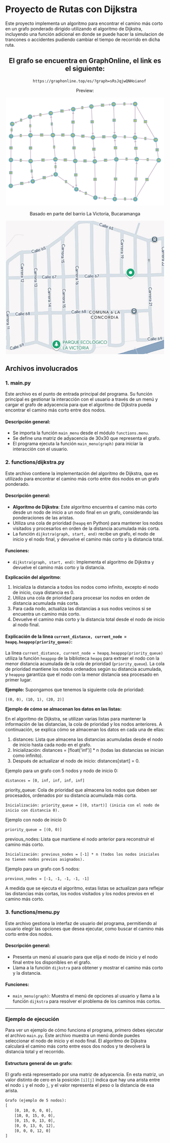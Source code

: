 # Proyecto de Rutas con Dijkstra

Este proyecto implementa un algoritmo para encontrar el camino más corto en un grafo ponderado dirigido utilizando el algoritmo de Dijkstra, incluyendo una función adicional en donde se puede hacer la simulacion de trancones o accidentes pudiendo cambiar el tiempo de recorrido en dicha ruta.
<center>

## El grafo se encuentra en GraphOnline, el link es el siguiente:
```
    https://graphonline.top/es/?graph=sRsJqjwQNHoianof
```
Preview:

<img src="./docs/ZXmrynGOcreupjlO.png" alt="uwu" width="500" />

Basado en parte del barrio La Victoria, Bucaramanga

<img src="./docs/uwuu.jpg" alt="uwuuu" width="500" />
</center>


## Archivos involucrados

### 1. **main.py**
Este archivo es el punto de entrada principal del programa. Su función principal es gestionar la interacción con el usuario a través de un menú y cargar el grafo de adyacencia para que el algoritmo de Dijkstra pueda encontrar el camino más corto entre dos nodos.

#### Descripción general:
- Se importa la función `main_menu` desde el módulo `functions.menu`.
- Se define una matriz de adyacencia de 30x30 que representa el grafo.
- El programa ejecuta la función `main_menu(graph)` para iniciar la interacción con el usuario.

### 2. **functions/dijkstra.py**
Este archivo contiene la implementación del algoritmo de Dijkstra, que es utilizado para encontrar el camino más corto entre dos nodos en un grafo ponderado.

#### Descripción general:
- **Algoritmo de Dijkstra**: Este algoritmo encuentra el camino más corto desde un nodo de inicio a un nodo final en un grafo, considerando las ponderaciones de las aristas.
- Utiliza una cola de prioridad (`heapq` en Python) para mantener los nodos visitados y procesarlos en orden de la distancia acumulada más corta.
- La función `dijkstra(graph, start, end)` recibe un grafo, el nodo de inicio y el nodo final, y devuelve el camino más corto y la distancia total.

#### Funciones:
- `dijkstra(graph, start, end)`: Implementa el algoritmo de Dijkstra y devuelve el camino más corto y la distancia.

**Explicación del algoritmo**:
1. Inicializa la distancia a todos los nodos como infinito, excepto el nodo de inicio, cuya distancia es 0.
2. Utiliza una cola de prioridad para procesar los nodos en orden de distancia acumulada más corta.
3. Para cada nodo, actualiza las distancias a sus nodos vecinos si se encuentra un camino más corto.
4. Devuelve el camino más corto y la distancia total desde el nodo de inicio al nodo final.

#### Explicación de la línea `current_distance, current_node = heapq.heappop(priority_queue)`:

La línea `current_distance, current_node = heapq.heappop(priority_queue)` utiliza la función `heappop` de la biblioteca `heapq` para extraer el nodo con la menor distancia acumulada de la cola de prioridad (`priority_queue`). La cola de prioridad mantiene los nodos ordenados según su distancia acumulada, y `heappop` garantiza que el nodo con la menor distancia sea procesado en primer lugar.

**Ejemplo:**
Supongamos que tenemos la siguiente cola de prioridad:

```plaintext
[(0, 0), (10, 1), (20, 2)]
```

**Ejemplo de cómo se almacenan los datos en las listas:**

En el algoritmo de Dijkstra, se utilizan varias listas para mantener la información de las distancias, la cola de prioridad y los nodos anteriores. A continuación, se explica cómo se almacenan los datos en cada una de ellas:

   1. distances: Lista que almacena las distancias acumuladas desde el nodo de inicio hasta cada nodo en el grafo.
   2. Inicialización: distances = [float('inf')] * n (todas las distancias se inician como infinito).
   3. Después de actualizar el nodo de inicio: distances[start] = 0.

Ejemplo para un grafo con 5 nodos y nodo de inicio 0:
```plaintext
distances = [0, inf, inf, inf, inf]
```
priority_queue: Cola de prioridad que almacena los nodos que deben ser procesados, ordenados por su distancia acumulada más corta.
```plaintext
Inicialización: priority_queue = [(0, start)] (inicia con el nodo de inicio con distancia 0).
```
Ejemplo con nodo de inicio 0:
```
priority_queue = [(0, 0)]
```
previous_nodes: Lista que mantiene el nodo anterior para reconstruir el camino más corto.

    Inicialización: previous_nodes = [-1] * n (todos los nodos iniciales no tienen nodos previos asignados).

Ejemplo para un grafo con 5 nodos:

    previous_nodes = [-1, -1, -1, -1, -1]

A medida que se ejecuta el algoritmo, estas listas se actualizan para reflejar las distancias más cortas, los nodos visitados y los nodos previos en el camino más corto.


### 3. **functions/menu.py**
Este archivo gestiona la interfaz de usuario del programa, permitiendo al usuario elegir las opciones que desea ejecutar, como buscar el camino más corto entre dos nodos.

#### Descripción general:
- Presenta un menú al usuario para que elija el nodo de inicio y el nodo final entre los disponibles en el grafo.
- Llama a la función `dijkstra` para obtener y mostrar el camino más corto y la distancia.

#### Funciones:
- `main_menu(graph)`: Muestra el menú de opciones al usuario y llama a la función `dijkstra` para resolver el problema de los caminos más cortos.

---

### Ejemplo de ejecución
Para ver un ejemplo de cómo funciona el programa, primero debes ejecutar el archivo `main.py`. Este archivo muestra un menú donde puedes seleccionar el nodo de inicio y el nodo final. El algoritmo de Dijkstra calculará el camino más corto entre esos dos nodos y te devolverá la distancia total y el recorrido.

#### Estructura general de un grafo:
El grafo está representado por una matriz de adyacencia. En esta matriz, un valor distinto de cero en la posición `[i][j]` indica que hay una arista entre el nodo `i` y el nodo `j`, y el valor representa el peso o la distancia de esa arista.

```plaintext
Grafo (ejemplo de 5 nodos):
[
    [0, 10, 0, 0, 0],
    [10, 0, 15, 0, 0],
    [0, 15, 0, 13, 0],
    [0, 0, 13, 0, 12],
    [0, 0, 0, 12, 0]
]
```

